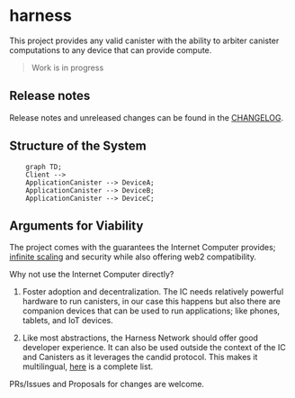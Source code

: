# harness

This project provides any valid canister with the ability to arbiter canister computations to any device that can provide compute.

> Work is in progress

## Release notes

Release notes and unreleased changes can be found in the [CHANGELOG](./CHANGELOG.md).

## Structure of the System

```mermaid
    graph TD;
    Client --> 
    ApplicationCanister --> DeviceA;
    ApplicationCanister --> DeviceB;
    ApplicationCanister --> DeviceC;
```

## Arguments for Viability

The project comes with the guarantees the Internet Computer provides; [infinite scaling](https://internetcomputer.org/how-it-works/scalability/) and security while also offering web2 compatibility.

Why not use the Internet Computer directly?

1. Foster adoption and decentralization. The IC needs relatively powerful hardware to run canisters, in our case this happens but also there are companion devices that can be used to run applications; like phones, tablets, and IoT devices.

2. Like most abstractions, the Harness Network should offer good developer experience. It can also be used outside the context of the IC and Canisters as it leverages the candid protocol. This makes it multilingual, [here](https://github.com/dfinity/candid?tab=readme-ov-file#implementations) is a complete list.

PRs/Issues and Proposals for changes are welcome.
